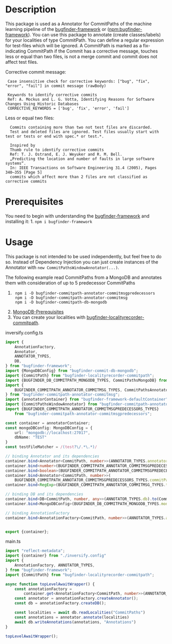 # Description
This package is used as a Annotator for CommitPaths of the machine learning pipeline of the
[bugfinder-framework](https://github.com/penguinsAreFunny/bugFinder-framework#readme) or 
([npm:bugfinder-framework](https://www.npmjs.com/package/bugfinder-framework)). 
You can use this package to annotate (create classes/labels) for your localities of type CommitPath.
You can define a regular expression for test-files which will be ignored.
A CommitPath is marked as a fix-indicating CommitPath if the Commit has a corrective message, touches less or equal
than two files, is not a merge commit and commit does not affect test files.

 Corrective commit message:
 
     Case insensitive check for corrective keywords: ["bug", "fix", "error", "fail"] in commit message (rawBody)
     
     Keywords to identify corrective commits
     Ref: A. Mockus and L. G. Votta, Identifying Reasons for Software Changes Using Historic Databases
     CORRECTIVE_KEYWORDS = ['bug', 'fix', 'error', 'fail']
 
 Less or equal two files:
 
      Commits containing more than two not test files are discarded.
      Test and deleted files are ignored. Test files usually start with test or tests or end with spec.* or test.*.
      
      Inspired by
      Thumb rule to identify corrective commits
      Ref: T. J. Ostrand, E. J. Weyuker and R. M. Bell.
      „Predicting the location and number of faults in large software systems“.
      In: IEEE Transactions on Software Engineering 31.4 (2005), Pages 340–355 [Page 5]
      commits which affect more than 2 files are not classified as corrective commits

# Prerequisites
You need to begin with understanding the [bugfinder-framework](https://github.com/penguinsAreFunny/bugFinder-framework#readme)
and installing it:
1. 
    ```npm i bugfinder-framework```

 
    
# Usage
This package is not intended to be used independently, but feel free to do so. Instead of Dependency Injection you can
just create instances of the Annotator with ```new CommitPathsWindowAnnotator(...)```.

The following example read CommitPaths from a MongoDB and annotates them with consideration of up to 5 predecessor
CommitPaths
1. ```    
    npm i -D bugfinder-commitpath-annotator-commitmsgpredecessors
    npm i -D bugfinder-commitpath-annotator-commitmsg
    npm i -D bugfinder-commitpath-db-mongodb
    ```
2. [MongoDB-Prerequisites](https://www.npmjs.com/package/bugfinder-commitpath-db-mongodb)
3. You can create your localities with [bugfinder-localityrecorder-commitpath](https://www.npmjs.com/package/bugfinder-localityrecorder-commitpath).

inversify.config.ts
```typescript
import {
    AnnotationFactory,
    Annotator,
    ANNOTATOR_TYPES,
    DB,
} from "bugfinder-framework";
import {MongoDBConfig} from "bugfinder-commit-db-mongodb";
import {CommitPath} from "bugfinder-localityrecorder-commitpath";
import {BUGFINDER_DB_COMMITPATH_MONGODB_TYPES, CommitPathsMongoDB} from "bugfinder-commitpath-db-mongodb";
import {
    BUGFINDER_COMMITPATH_ANNOTATOR_COMMITMSG_TYPES, CommitPathsAnnotator,
} from "bugfinder-commitpath-annotator-commitmsg";
import {annotatorContainer} from "bugfinder-framework-defaultContainer";
import {CommitPathsWindowAnnotator} from "bugfinder-commitpath-annotator-commitmsgpredecessors";
import {BUGFINDER_COMMITPATH_ANNOTATOR_COMMITMSGPREDECESSORS_TYPES}
    from "bugfinder-commitpath-annotator-commitmsgpredecessors";

const container = annotatorContainer;
const mongoDBConfig: MongoDBConfig = {
    url: "mongodb://localhost:27017",
    dbName: "TEST"
}
const testFileMatcher = /(test?\/.*\.*)/

// binding Annotator and its dependencies
container.bind<Annotator<CommitPath, number>>(ANNOTATOR_TYPES.annotator).to(CommitPathsWindowAnnotator)
container.bind<number>(BUGFINDER_COMMITPATH_ANNOTATOR_COMMITMSGPREDECESSORS_TYPES.n).toConstantValue(5)
container.bind<boolean>(BUGFINDER_COMMITPATH_ANNOTATOR_COMMITMSGPREDECESSORS_TYPES.upToN).toConstantValue(true)
container.bind<Annotator<CommitPath, number>>(
    BUGFINDER_COMMITPATH_ANNOTATOR_COMMITMSGPREDECESSORS_TYPES.commitPathAnnotator).to(CommitPathsAnnotator)
container.bind<RegExp>(BUGFINDER_COMMITPATH_ANNOTATOR_COMMITMSG_TYPES.testFileMatcher).toConstantValue(testFileMatcher)

// binding DB and its dependencies
container.bind<DB<CommitPath, number, any>>(ANNOTATOR_TYPES.db).to(CommitPathsMongoDB)
container.bind<MongoDBConfig>(BUGFINDER_DB_COMMITPATH_MONGODB_TYPES.mongoDBConfig).toConstantValue(mongoDBConfig)

// binding AnnotationFactory
container.bind<AnnotationFactory<CommitPath, number>>(ANNOTATOR_TYPES.annotationFactory).to(AnnotationFactory)


export {container};
```
main.ts
```typescript
import "reflect-metadata";
import {container} from "./inversify.config"
import {
    AnnotationFactory, ANNOTATOR_TYPES,
} from "bugfinder-framework";
import {CommitPath} from "bugfinder-localityrecorder-commitpath";

async function topLevelAwaitWrapper() {
    const annotationFactory =
        container.get<AnnotationFactory<CommitPath, number>>(ANNOTATOR_TYPES.annotationFactory)
    const annotator = annotationFactory.createAnnotator();
    const db = annotationFactory.createDB();

    const localities = await db.readLocalities("CommitPaths")
    const annotations = annotator.annotate(localities)
    await db.writeAnnotations(annotations, "Annotations")
}

topLevelAwaitWrapper();
```